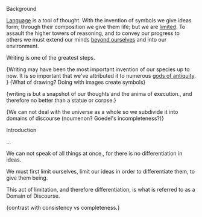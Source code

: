 Background

[Language](http://www.jsoftware.com/papers/tot.htm) is a tool of thought. With the invention of symbols we give ideas form; through their composition we give them life; but we are [limited](https://en.wikipedia.org/wiki/The_Magical_Number_Seven,_Plus_or_Minus_Two). To assault the higher towers of reasoning, and to convey our progress to others we must extend our minds [beyond ourselves](https://en.wikipedia.org/wiki/Extended_cognition) and into our environment. 

Writing is one of the greatest steps. 

{Writing may have been the most important invention of our species up to now. It is so important that we've attributed it to numerous [gods of antiquity](http://etc.ancient.eu/education/the-divine-gift-of-writing/). } {What of drawing? Doing with images create symbols}

{writing is but a snapshot of our thoughts and the anima of execution., and therefore no better than a statue or corpse.}


 {We can not deal with the universe as a whole so we subdivide it into domains of discourse (noumenon? Goedel's incompleteness?)}

Introduction

…

We can not speak of all things at once., for there is no differentiation in ideas. 

We must first limit ourselves, limit our ideas in order to differentiate them, to give them being. 

This act of limitation, and therefore differentiation, is what is referred to as a Domain of Discourse.


{contrast with consistency vs completeness.}